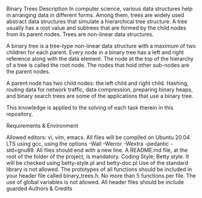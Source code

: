 Binary Trees
Description
In computer science, various data structures help in arranging data in different forms. Among them, trees are widely used abstract data structures that simulate a hierarchical tree structure. A tree usually has a root value and subtrees that are formed by the child nodes from its parent nodes. Trees are non-linear data structures.

A binary tree is a tree-type non-linear data structure with a maximum of two children for each parent. Every node in a binary tree has a left and right reference along with the data element. The node at the top of the hierarchy of a tree is called the root node. The nodes that hold other sub-nodes are the parent nodes.

A parent node has two child nodes: the left child and right child. Hashing, routing data for network traffic, data compression, preparing binary heaps, and binary search trees are some of the applications that use a binary tree.

This knowledge is applied to the solving of each task therein in this repository.



Requirements & Environment


Allowed editors: vi, vim, emacs.
All files will be compiled on Ubuntu 20.04 LTS using gcc, using the options -Wall -Werror -Wextra -pedantic -std=gnu89.
All files should end with a new line.
A README.md file, at the root of the folder of the project, is mandatory.
Coding Style;
Betty style. It will be checked using betty-style.pl and betty-doc.pl
Use of the standard library is not allowed.
The prototypes of all functions should be included in your header file called binary_trees.h.
No more than 5 functions per file.
The use of global variables is not allowed.
All header files should be include guarded
Authors & Credits
